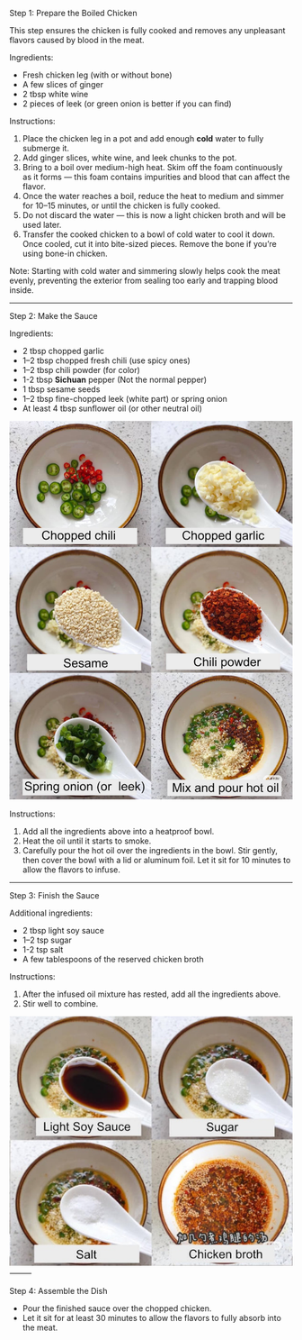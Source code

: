 Step 1: Prepare the Boiled Chicken

This step ensures the chicken is fully cooked and removes any unpleasant flavors caused by blood in the meat.

Ingredients:
-	Fresh chicken leg (with or without bone)
-	A few slices of ginger
-	2 tbsp white wine
-	2 pieces of leek (or green onion is better if you can find)


Instructions:
1.	Place the chicken leg in a pot and add enough **cold** water to fully submerge it.
2.	Add ginger slices, white wine, and leek chunks to the pot.
3.	Bring to a boil over medium-high heat. Skim off the foam continuously as it forms — this foam contains impurities and blood that can affect the flavor.
4.	Once the water reaches a boil, reduce the heat to medium and simmer for 10–15 minutes, or until the chicken is fully cooked.
5.	Do not discard the water — this is now a light chicken broth and will be used later.
6.	Transfer the cooked chicken to a bowl of cold water to cool it down. Once cooled, cut it into bite-sized pieces. Remove the bone if you’re using bone-in chicken.

Note: Starting with cold water and simmering slowly helps cook the meat evenly, preventing the exterior from sealing too early and trapping blood inside.

-------------

Step 2: Make the Sauce

Ingredients:
-	2 tbsp chopped garlic
-	1–2 tbsp chopped fresh chili (use spicy ones)
-	1–2 tbsp chili powder (for color)
-	1-2 tbsp **Sichuan** pepper (Not the normal pepper)
-	1 tbsp sesame seeds
-	1–2 tbsp fine-chopped leek (white part) or spring onion
-	At least 4 tbsp sunflower oil (or other neutral oil)

![image](images/05/Img-02.jpg)

Instructions:
1.	Add all the ingredients above into a heatproof bowl.
2.	Heat the oil until it starts to smoke.
3.	Carefully pour the hot oil over the ingredients in the bowl. Stir gently, then cover the bowl with a lid or aluminum foil. Let it sit for 10 minutes to allow the flavors to infuse.

-------------

Step 3: Finish the Sauce

Additional ingredients:
-	2 tbsp light soy sauce
-	1–2 tsp sugar
-	1-2 tsp salt
-	A few tablespoons of the reserved chicken broth

Instructions:
1.	After the infused oil mixture has rested, add all the ingredients above.
2.	Stir well to combine.

![image](images/05/Img-03.jpg)
⸻

Step 4: Assemble the Dish
-	Pour the finished sauce over the chopped chicken.
-	Let it sit for at least 30 minutes to allow the flavors to fully absorb into the meat.
